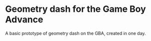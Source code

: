 # Geometry dash for the Game Boy Advance

A basic prototype of geometry dash on the GBA, created in one day.

